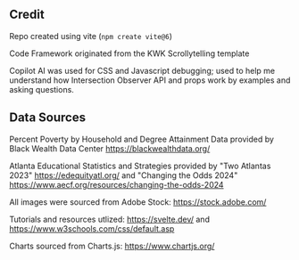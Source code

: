 ## Credit

Repo created using vite (`npm create vite@6`)

Code Framework originated from the KWK Scrollytelling template

Copilot AI was used for CSS and Javascript debugging; used to help me understand how Intersection Observer API and props work by examples and asking questions.

## Data Sources

Percent Poverty by Household and Degree Attainment Data provided by Black Wealth Data Center https://blackwealthdata.org/

Atlanta Educational Statistics and Strategies provided by "Two Atlantas 2023" https://edequityatl.org/ and "Changing the Odds 2024" https://www.aecf.org/resources/changing-the-odds-2024

All images were sourced from Adobe Stock: https://stock.adobe.com/

Tutorials and resources utlized: https://svelte.dev/ and https://www.w3schools.com/css/default.asp 

Charts sourced from Charts.js: https://www.chartjs.org/